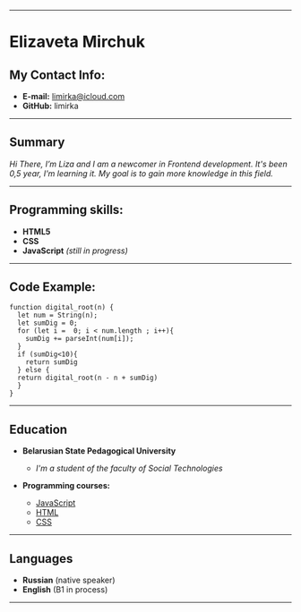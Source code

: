 ***
# **Elizaveta Mirchuk**
## My Contact Info:


* __E-mail:__ limirka@icloud.com
* __GitHub:__ limirka

---

## __Summary__


*Hi There, I’m Liza and I am a newcomer in Frontend development. It's been 0,5 year, I'm learning it. My goal is to gain more knowledge in this field.*

---

## __Programming skills:__
* __HTML5__
* __CSS__
* __JavaScript__ *(still in progress)*

---
## __Code Example:__
```
function digital_root(n) {
  let num = String(n);
  let sumDig = 0;
  for (let i =  0; i < num.length ; i++){
    sumDig += parseInt(num[i]);
  }
  if (sumDig<10){
    return sumDig
  } else {  
  return digital_root(n - n + sumDig)
  }
}
```
---
## __Education__
* __Belarusian State Pedagogical University__

    + *I'm a student of the faculty of Social Technologies*

* __Programming courses:__

    + [JavaScript](https://stepik.org/course/2223/syllabus?auth=login)
    + [HTML](https://ru.code-basics.com/languages/html)
    + [CSS](https://ru.code-basics.com/languages/css)
    
---
## __Languages__
* **Russian** (native speaker)
* **English** (B1 in process)

***